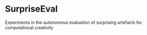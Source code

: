 SurpriseEval
============

Experiments in the autonomous evaluation of surprising artefacts for computational creativity
